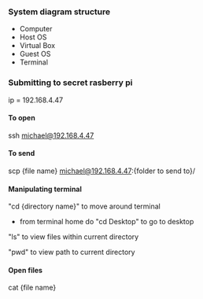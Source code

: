 ### System diagram structure

- Computer
- Host OS
- Virtual Box
- Guest OS
- Terminal

### Submitting to secret rasberry pi

ip = 192.168.4.47

#### To open
ssh michael@192.168.4.47

#### To send
scp {file name} michael@192.168.4.47:{folder to send to}/

#### Manipulating terminal
"cd {directory name}" to move around terminal
- from terminal home do "cd Desktop" to go to desktop

"ls" to view files within current directory

"pwd" to view path to current directory

#### Open files
cat {file name}
